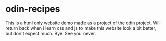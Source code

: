 # odin-recipes
This is a html only website demo made as a project of the odin project.
Will return back when i learn css and js to make this website look a bit better, but don't expect much. 
Bye.
See you never.